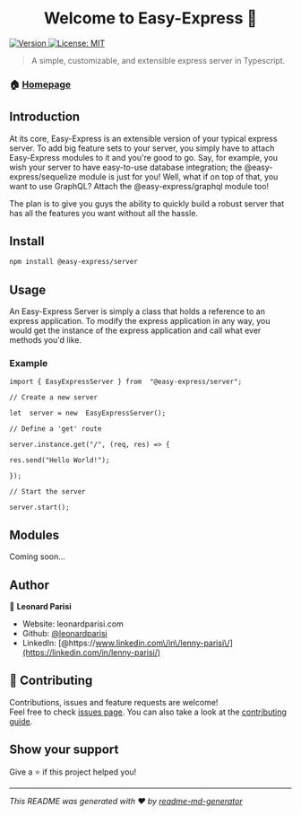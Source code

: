 <h1 align="center">Welcome to Easy-Express 👋</h1>
<p>
  <a href="https://www.npmjs.com/package/@easy-express/server" target="_blank">
    <img alt="Version" src="https://img.shields.io/npm/v/@easy-express/server.svg">
  </a>
  <a href="#" target="_blank">
    <img alt="License: MIT" src="https://img.shields.io/badge/License-MIT-yellow.svg" />
  </a>
</p>

> A simple, customizable, and extensible express server in Typescript.

### 🏠 [Homepage](https://github.com/easy-express/server/#readme)

## Introduction

At its core, Easy-Express is an extensible version of your typical express server. To add big feature sets to your server, you simply have to attach Easy-Express modules to it and you're good to go. Say, for example, you wish your server to have easy-to-use database integration; the @easy-express/sequelize module is just for you! Well, what if on top of that, you want to use GraphQL? Attach the @easy-express/graphql module too!

The plan is to give you guys the ability to quickly build a robust server that has all the features you want without all the hassle.

## Install

```sh
npm install @easy-express/server
```

## Usage

An Easy-Express Server is simply a class that holds a reference to an express application. To modify the express application in any way, you would get the instance of the express application and call what ever methods you'd like.

### Example

    import { EasyExpressServer } from  "@easy-express/server";

    // Create a new server

    let  server = new  EasyExpressServer();

    // Define a 'get' route

    server.instance.get("/", (req, res) => {

    res.send("Hello World!");

    });

    // Start the server

    server.start();

## Modules

Coming soon...

## Author

👤 **Leonard Parisi**

- Website: leonardparisi.com
- Github: [@leonardparisi](https://github.com/leonardparisi)
- LinkedIn: [@https:\/\/www.linkedin.com\/in\/lenny-parisi\/](https://linkedin.com/in/lenny-parisi/)

## 🤝 Contributing

Contributions, issues and feature requests are welcome!<br />Feel free to check [issues page](https://github.com/easy-express/server/issues). You can also take a look at the [contributing guide](https://github.com/easy-express/server/blob/master/CONTRIBUTING.md).

## Show your support

Give a ⭐️ if this project helped you!

---

_This README was generated with ❤️ by [readme-md-generator](https://github.com/kefranabg/readme-md-generator)_
